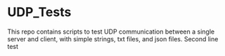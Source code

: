 # UDP_Tests

This repo contains scripts to test UDP communication between a single server and client, with simple strings, txt files, and json files.
Second line test
